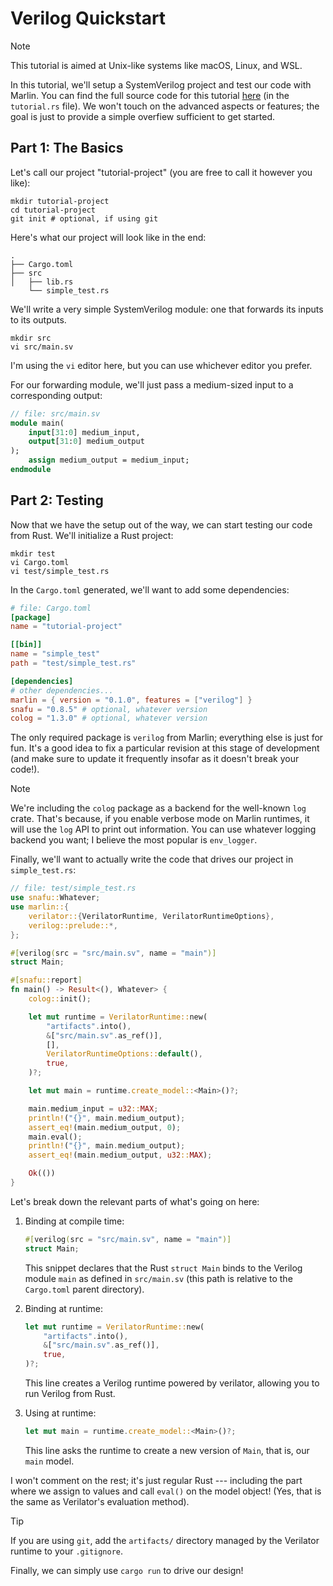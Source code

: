 # Verilog Quickstart

> [!NOTE]
> This tutorial is aimed at Unix-like systems like macOS, Linux, and WSL.


In this tutorial, we'll setup a SystemVerilog project and test our code with
Marlin. You can find the full source code for this tutorial [here](../examples/verilog-project/) (in the `tutorial.rs` file).
We won't touch on the advanced aspects or features; the goal is just to provide a simple overfiew sufficient to get started.

## Part 1: The Basics

Let's call our project "tutorial-project" (you are free to call it however you
like):
```shell
mkdir tutorial-project
cd tutorial-project
git init # optional, if using git
```

Here's what our project will look like in the end:

```
.
├── Cargo.toml
├── src
│   ├── lib.rs
    └── simple_test.rs
```

We'll write a very simple SystemVerilog module: one that forwards its inputs to
its outputs.
```shell
mkdir src
vi src/main.sv
```
I'm using the `vi` editor here, but you can use whichever editor you prefer.

For our forwarding module, we'll just pass a medium-sized input to a
corresponding output:
```systemverilog
// file: src/main.sv
module main(
    input[31:0] medium_input,
    output[31:0] medium_output
);
    assign medium_output = medium_input;
endmodule
```

## Part 2: Testing

Now that we have the setup out of the way, we can start testing our code from Rust.
We'll initialize a Rust project:

```shell
mkdir test
vi Cargo.toml
vi test/simple_test.rs
```

In the `Cargo.toml` generated, we'll want to add some dependencies:

```toml
# file: Cargo.toml
[package]
name = "tutorial-project"

[[bin]]
name = "simple_test"
path = "test/simple_test.rs"

[dependencies]
# other dependencies...
marlin = { version = "0.1.0", features = ["verilog"] }
snafu = "0.8.5" # optional, whatever version
colog = "1.3.0" # optional, whatever version
```

The only required package is `verilog` from Marlin; everything else is just
for fun.
It's a good idea to fix a particular revision at this stage of development (and
make sure to update it frequently insofar as it doesn't break your code!).

> [!NOTE]
> We're including the `colog` package as a backend for the well-known `log`
> crate. That's because, if you enable verbose mode on Marlin runtimes, it will
> use the `log` API to print out information. You can use whatever logging
> backend you want; I believe the most popular is `env_logger`.

Finally, we'll want to actually write the code that drives our project in `simple_test.rs`:

```rust
// file: test/simple_test.rs
use snafu::Whatever;
use marlin::{
    verilator::{VerilatorRuntime, VerilatorRuntimeOptions},
    verilog::prelude::*,
};

#[verilog(src = "src/main.sv", name = "main")]
struct Main;

#[snafu::report]
fn main() -> Result<(), Whatever> {
    colog::init();

    let mut runtime = VerilatorRuntime::new(
        "artifacts".into(),
        &["src/main.sv".as_ref()],
        [],
        VerilatorRuntimeOptions::default(),
        true,
    )?;

    let mut main = runtime.create_model::<Main>()?;

    main.medium_input = u32::MAX;
    println!("{}", main.medium_output);
    assert_eq!(main.medium_output, 0);
    main.eval();
    println!("{}", main.medium_output);
    assert_eq!(main.medium_output, u32::MAX);

    Ok(())
}
```

Let's break down the relevant parts of what's going on here:

1. Binding at compile time:
    ```rust
    #[verilog(src = "src/main.sv", name = "main")]
    struct Main;
    ``` 

    This snippet declares that the Rust `struct Main` binds to the Verilog module `main` as
    defined in `src/main.sv` (this path is relative to the `Cargo.toml` parent directory).

2. Binding at runtime:
    ```rust
    let mut runtime = VerilatorRuntime::new(
        "artifacts".into(),
        &["src/main.sv".as_ref()],
        true,
    )?;
    ``` 
    This line creates a Verilog runtime powered by verilator, allowing you to run Verilog
    from Rust.

3. Using at runtime: 
    ```rust
    let mut main = runtime.create_model::<Main>()?;
    ``` 
    This line asks the runtime to create a new version of `Main`, that is, our `main`
    model.

I won't comment on the rest; it's just regular Rust --- including the part where
we assign to values and call `eval()` on the model object! (Yes, that is the
same as Verilator's evaluation method).

> [!TIP]
> If you are using `git`, add the `artifacts/` directory managed by the Verilator
runtime to your `.gitignore`.

Finally, we can simply use `cargo run` to drive our design!

